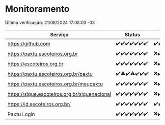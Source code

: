 # Monitoramento

Última verificação: 21/08/2024 17:08:00 -03

|Serviço|Status|Últimas 24h|
|---|---|---|
|https://github.com|<span title="2024-08-14: OK=23">✔️</span><span title="2024-08-15: OK=24">✔️</span><span title="2024-08-16: OK=24">✔️</span><span title="2024-08-17: OK=24">✔️</span><span title="2024-08-18: OK=23">✔️</span><span title="2024-08-19: OK=23">✔️</span><span title="2024-08-20: OK=20">✔️</span>|<span title="20/08/2024 17:09:00 -03 : 200">✔️</span><span title="20/08/2024 18:07:00 -03 : 200">✔️</span><span title="20/08/2024 19:06:00 -03 : 200">✔️</span><span title="20/08/2024 20:08:00 -03 : 200">✔️</span><span title="20/08/2024 21:35:00 -03 : 200">✔️</span><span title="20/08/2024 22:58:00 -03 : 200">✔️</span><span title="20/08/2024 23:33:00 -03 : 200">✔️</span><span title="21/08/2024 00:08:00 -03 : 200">✔️</span><span title="21/08/2024 01:10:00 -03 : 200">✔️</span><span title="21/08/2024 02:07:00 -03 : 200">✔️</span><span title="21/08/2024 03:10:00 -03 : 200">✔️</span><span title="21/08/2024 04:07:00 -03 : 200">✔️</span><span title="21/08/2024 05:10:00 -03 : 200">✔️</span><span title="21/08/2024 06:08:00 -03 : 200">✔️</span><span title="21/08/2024 07:08:00 -03 : 200">✔️</span><span title="21/08/2024 08:06:00 -03 : 200">✔️</span><span title="21/08/2024 09:12:00 -03 : 200">✔️</span><span title="21/08/2024 10:11:00 -03 : 200">✔️</span><span title="21/08/2024 11:08:00 -03 : 200">✔️</span><span title="21/08/2024 12:07:00 -03 : 200">✔️</span><span title="21/08/2024 13:10:00 -03 : 200">✔️</span><span title="21/08/2024 14:06:00 -03 : 200">✔️</span><span title="21/08/2024 15:09:00 -03 : 200">✔️</span><span title="21/08/2024 16:06:00 -03 : 200">✔️</span><span title="21/08/2024 17:08:00 -03 : 200">✔️</span>|
|https://paxtu.escoteiros.org.br|<span title="2024-08-14: OK=23">✔️</span><span title="2024-08-15: OK=24">✔️</span><span title="2024-08-16: OK=24">✔️</span><span title="2024-08-17: OK=24">✔️</span><span title="2024-08-18: OK=23">✔️</span><span title="2024-08-19: OK=23">✔️</span><span title="2024-08-20: OK=20">✔️</span>|<span title="20/08/2024 17:09:00 -03 : 0">❌</span><span title="20/08/2024 18:07:00 -03 : 200">✔️</span><span title="20/08/2024 19:06:00 -03 : 200">✔️</span><span title="20/08/2024 20:08:00 -03 : 200">✔️</span><span title="20/08/2024 21:35:00 -03 : 200">✔️</span><span title="20/08/2024 22:58:00 -03 : 200">✔️</span><span title="20/08/2024 23:33:00 -03 : 200">✔️</span><span title="21/08/2024 00:08:00 -03 : 200">✔️</span><span title="21/08/2024 01:10:00 -03 : 200">✔️</span><span title="21/08/2024 02:07:00 -03 : 200">✔️</span><span title="21/08/2024 03:10:00 -03 : 200">✔️</span><span title="21/08/2024 04:07:00 -03 : 200">✔️</span><span title="21/08/2024 05:10:00 -03 : 200">✔️</span><span title="21/08/2024 06:08:00 -03 : 200">✔️</span><span title="21/08/2024 07:08:00 -03 : 200">✔️</span><span title="21/08/2024 08:06:00 -03 : 200">✔️</span><span title="21/08/2024 09:12:00 -03 : 200">✔️</span><span title="21/08/2024 10:11:00 -03 : 200">✔️</span><span title="21/08/2024 11:08:00 -03 : 200">✔️</span><span title="21/08/2024 12:07:00 -03 : 200">✔️</span><span title="21/08/2024 13:10:00 -03 : 200">✔️</span><span title="21/08/2024 14:06:00 -03 : 200">✔️</span><span title="21/08/2024 15:09:00 -03 : 200">✔️</span><span title="21/08/2024 16:06:00 -03 : 200">✔️</span><span title="21/08/2024 17:08:00 -03 : 200">✔️</span>|
|https://escoteiros.org.br|<span title="2024-08-14: OK=23">✔️</span><span title="2024-08-15: OK=24">✔️</span><span title="2024-08-16: OK=24">✔️</span><span title="2024-08-17: OK=24">✔️</span><span title="2024-08-18: OK=23">✔️</span><span title="2024-08-19: OK=23">✔️</span><span title="2024-08-20: OK=20">✔️</span>|<span title="20/08/2024 17:09:00 -03 : 0">❌</span><span title="20/08/2024 18:07:00 -03 : 200">✔️</span><span title="20/08/2024 19:06:00 -03 : 200">✔️</span><span title="20/08/2024 20:08:00 -03 : 200">✔️</span><span title="20/08/2024 21:35:00 -03 : 200">✔️</span><span title="20/08/2024 22:58:00 -03 : 200">✔️</span><span title="20/08/2024 23:33:00 -03 : 200">✔️</span><span title="21/08/2024 00:08:00 -03 : 200">✔️</span><span title="21/08/2024 01:10:00 -03 : 200">✔️</span><span title="21/08/2024 02:07:00 -03 : 200">✔️</span><span title="21/08/2024 03:10:00 -03 : 200">✔️</span><span title="21/08/2024 04:07:00 -03 : 200">✔️</span><span title="21/08/2024 05:10:00 -03 : 200">✔️</span><span title="21/08/2024 06:08:00 -03 : 200">✔️</span><span title="21/08/2024 07:08:00 -03 : 200">✔️</span><span title="21/08/2024 08:06:00 -03 : 200">✔️</span><span title="21/08/2024 09:12:00 -03 : 200">✔️</span><span title="21/08/2024 10:11:00 -03 : 200">✔️</span><span title="21/08/2024 11:08:00 -03 : 200">✔️</span><span title="21/08/2024 12:07:00 -03 : 200">✔️</span><span title="21/08/2024 13:10:00 -03 : 200">✔️</span><span title="21/08/2024 14:06:00 -03 : 200">✔️</span><span title="21/08/2024 15:09:00 -03 : 200">✔️</span><span title="21/08/2024 16:06:00 -03 : 200">✔️</span><span title="21/08/2024 17:08:00 -03 : 200">✔️</span>|
|https://paxtu.escoteiros.org.br/paxtu|<span title="2024-08-14: OK=23">✔️</span><span title="2024-08-15: OK=23, Falhas=1">⚠️</span><span title="2024-08-16: OK=24">✔️</span><span title="2024-08-17: OK=23, Falhas=1">⚠️</span><span title="2024-08-18: OK=23">✔️</span><span title="2024-08-19: OK=23">✔️</span><span title="2024-08-20: OK=20">✔️</span>|<span title="20/08/2024 17:09:00 -03 : 0">❌</span><span title="20/08/2024 18:07:00 -03 : 200">✔️</span><span title="20/08/2024 19:06:00 -03 : 200">✔️</span><span title="20/08/2024 20:08:00 -03 : 200">✔️</span><span title="20/08/2024 21:35:00 -03 : 200">✔️</span><span title="20/08/2024 22:58:00 -03 : 200">✔️</span><span title="20/08/2024 23:33:00 -03 : 200">✔️</span><span title="21/08/2024 00:08:00 -03 : 200">✔️</span><span title="21/08/2024 01:10:00 -03 : 200">✔️</span><span title="21/08/2024 02:07:00 -03 : 200">✔️</span><span title="21/08/2024 03:10:00 -03 : 200">✔️</span><span title="21/08/2024 04:07:00 -03 : 200">✔️</span><span title="21/08/2024 05:10:00 -03 : 200">✔️</span><span title="21/08/2024 06:08:00 -03 : 200">✔️</span><span title="21/08/2024 07:08:00 -03 : 200">✔️</span><span title="21/08/2024 08:06:00 -03 : 200">✔️</span><span title="21/08/2024 09:12:00 -03 : 200">✔️</span><span title="21/08/2024 10:11:00 -03 : 200">✔️</span><span title="21/08/2024 11:08:00 -03 : 200">✔️</span><span title="21/08/2024 12:07:00 -03 : 200">✔️</span><span title="21/08/2024 13:10:00 -03 : 200">✔️</span><span title="21/08/2024 14:06:00 -03 : 200">✔️</span><span title="21/08/2024 15:09:00 -03 : 200">✔️</span><span title="21/08/2024 16:06:00 -03 : 200">✔️</span><span title="21/08/2024 17:08:00 -03 : 200">✔️</span>|
|https://paxtu.escoteiros.org.br/meupaxtu|<span title="2024-08-14: OK=23">✔️</span><span title="2024-08-15: OK=24">✔️</span><span title="2024-08-16: OK=24">✔️</span><span title="2024-08-17: OK=24">✔️</span><span title="2024-08-18: OK=23">✔️</span><span title="2024-08-19: OK=23">✔️</span><span title="2024-08-20: OK=20">✔️</span>|<span title="20/08/2024 17:09:00 -03 : 0">❌</span><span title="20/08/2024 18:07:00 -03 : 200">✔️</span><span title="20/08/2024 19:06:00 -03 : 200">✔️</span><span title="20/08/2024 20:08:00 -03 : 200">✔️</span><span title="20/08/2024 21:35:00 -03 : 200">✔️</span><span title="20/08/2024 22:58:00 -03 : 200">✔️</span><span title="20/08/2024 23:33:00 -03 : 200">✔️</span><span title="21/08/2024 00:08:00 -03 : 200">✔️</span><span title="21/08/2024 01:10:00 -03 : 200">✔️</span><span title="21/08/2024 02:07:00 -03 : 200">✔️</span><span title="21/08/2024 03:10:00 -03 : 200">✔️</span><span title="21/08/2024 04:07:00 -03 : 200">✔️</span><span title="21/08/2024 05:10:00 -03 : 200">✔️</span><span title="21/08/2024 06:08:00 -03 : 200">✔️</span><span title="21/08/2024 07:08:00 -03 : 200">✔️</span><span title="21/08/2024 08:06:00 -03 : 200">✔️</span><span title="21/08/2024 09:12:00 -03 : 200">✔️</span><span title="21/08/2024 10:11:00 -03 : 200">✔️</span><span title="21/08/2024 11:08:00 -03 : 200">✔️</span><span title="21/08/2024 12:07:00 -03 : 200">✔️</span><span title="21/08/2024 13:10:00 -03 : 200">✔️</span><span title="21/08/2024 14:06:00 -03 : 200">✔️</span><span title="21/08/2024 15:09:00 -03 : 200">✔️</span><span title="21/08/2024 16:06:00 -03 : 200">✔️</span><span title="21/08/2024 17:08:00 -03 : 200">✔️</span>|
|https://sigue.escoteiros.org.br/siguenacional|<span title="2024-08-14: OK=23">✔️</span><span title="2024-08-15: OK=24">✔️</span><span title="2024-08-16: OK=24">✔️</span><span title="2024-08-17: OK=24">✔️</span><span title="2024-08-18: OK=23">✔️</span><span title="2024-08-19: OK=23">✔️</span><span title="2024-08-20: OK=20">✔️</span>|<span title="20/08/2024 17:09:00 -03 : 0">❌</span><span title="20/08/2024 18:07:00 -03 : 200">✔️</span><span title="20/08/2024 19:06:00 -03 : 200">✔️</span><span title="20/08/2024 20:08:00 -03 : 200">✔️</span><span title="20/08/2024 21:35:00 -03 : 200">✔️</span><span title="20/08/2024 22:58:00 -03 : 200">✔️</span><span title="20/08/2024 23:33:00 -03 : 200">✔️</span><span title="21/08/2024 00:08:00 -03 : 200">✔️</span><span title="21/08/2024 01:10:00 -03 : 200">✔️</span><span title="21/08/2024 02:07:00 -03 : 200">✔️</span><span title="21/08/2024 03:10:00 -03 : 200">✔️</span><span title="21/08/2024 04:07:00 -03 : 200">✔️</span><span title="21/08/2024 05:10:00 -03 : 200">✔️</span><span title="21/08/2024 06:08:00 -03 : 200">✔️</span><span title="21/08/2024 07:08:00 -03 : 200">✔️</span><span title="21/08/2024 08:06:00 -03 : 200">✔️</span><span title="21/08/2024 09:13:00 -03 : 200">✔️</span><span title="21/08/2024 10:11:00 -03 : 200">✔️</span><span title="21/08/2024 11:08:00 -03 : 200">✔️</span><span title="21/08/2024 12:07:00 -03 : 200">✔️</span><span title="21/08/2024 13:10:00 -03 : 200">✔️</span><span title="21/08/2024 14:06:00 -03 : 200">✔️</span><span title="21/08/2024 15:09:00 -03 : 200">✔️</span><span title="21/08/2024 16:06:00 -03 : 200">✔️</span><span title="21/08/2024 17:08:00 -03 : 200">✔️</span>|
|https://id.escoteiros.org.br/|<span title="2024-08-14: OK=23">✔️</span><span title="2024-08-15: OK=24">✔️</span><span title="2024-08-16: OK=24">✔️</span><span title="2024-08-17: OK=24">✔️</span><span title="2024-08-18: OK=23">✔️</span><span title="2024-08-19: OK=23">✔️</span><span title="2024-08-20: OK=20">✔️</span>|<span title="20/08/2024 17:09:00 -03 : 200">✔️</span><span title="20/08/2024 18:07:00 -03 : 200">✔️</span><span title="20/08/2024 19:06:00 -03 : 200">✔️</span><span title="20/08/2024 20:08:00 -03 : 200">✔️</span><span title="20/08/2024 21:35:00 -03 : 200">✔️</span><span title="20/08/2024 22:58:00 -03 : 200">✔️</span><span title="20/08/2024 23:33:00 -03 : 200">✔️</span><span title="21/08/2024 00:08:00 -03 : 200">✔️</span><span title="21/08/2024 01:10:00 -03 : 200">✔️</span><span title="21/08/2024 02:07:00 -03 : 200">✔️</span><span title="21/08/2024 03:10:00 -03 : 200">✔️</span><span title="21/08/2024 04:07:00 -03 : 200">✔️</span><span title="21/08/2024 05:10:00 -03 : 200">✔️</span><span title="21/08/2024 06:08:00 -03 : 200">✔️</span><span title="21/08/2024 07:08:00 -03 : 200">✔️</span><span title="21/08/2024 08:06:00 -03 : 200">✔️</span><span title="21/08/2024 09:13:00 -03 : 200">✔️</span><span title="21/08/2024 10:11:00 -03 : 200">✔️</span><span title="21/08/2024 11:08:00 -03 : 200">✔️</span><span title="21/08/2024 12:07:00 -03 : 200">✔️</span><span title="21/08/2024 13:10:00 -03 : 200">✔️</span><span title="21/08/2024 14:06:00 -03 : 200">✔️</span><span title="21/08/2024 15:09:00 -03 : 200">✔️</span><span title="21/08/2024 16:06:00 -03 : 200">✔️</span><span title="21/08/2024 17:08:00 -03 : 200">✔️</span>|
|Paxtu Login|<span title="2024-08-14: OK=23">✔️</span><span title="2024-08-15: OK=24">✔️</span><span title="2024-08-16: OK=24">✔️</span><span title="2024-08-17: OK=24">✔️</span><span title="2024-08-18: OK=23">✔️</span><span title="2024-08-19: OK=23">✔️</span><span title="2024-08-20: OK=20">✔️</span>|<span title="20/08/2024 17:09:00 -03 : 504">❌</span><span title="20/08/2024 18:07:00 -03 : 200">✔️</span><span title="20/08/2024 19:06:00 -03 : 200">✔️</span><span title="20/08/2024 20:08:00 -03 : 200">✔️</span><span title="20/08/2024 21:35:00 -03 : 200">✔️</span><span title="20/08/2024 22:58:00 -03 : 200">✔️</span><span title="20/08/2024 23:33:00 -03 : 200">✔️</span><span title="21/08/2024 00:08:00 -03 : 200">✔️</span><span title="21/08/2024 01:10:00 -03 : 200">✔️</span><span title="21/08/2024 02:07:00 -03 : 200">✔️</span><span title="21/08/2024 03:10:00 -03 : 200">✔️</span><span title="21/08/2024 04:07:00 -03 : 200">✔️</span><span title="21/08/2024 05:10:00 -03 : 200">✔️</span><span title="21/08/2024 06:08:00 -03 : 200">✔️</span><span title="21/08/2024 07:08:00 -03 : 200">✔️</span><span title="21/08/2024 08:06:00 -03 : 200">✔️</span><span title="21/08/2024 09:13:00 -03 : 200">✔️</span><span title="21/08/2024 10:11:00 -03 : 200">✔️</span><span title="21/08/2024 11:08:00 -03 : 200">✔️</span><span title="21/08/2024 12:07:00 -03 : 200">✔️</span><span title="21/08/2024 13:10:00 -03 : 200">✔️</span><span title="21/08/2024 14:06:00 -03 : 200">✔️</span><span title="21/08/2024 15:09:00 -03 : 200">✔️</span><span title="21/08/2024 16:06:00 -03 : 200">✔️</span><span title="21/08/2024 17:08:00 -03 : 200">✔️</span>|
